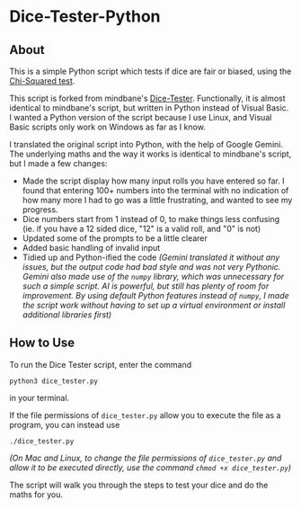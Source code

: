 # Dice-Tester-Python

## About
This is a simple Python script which tests if dice are fair or biased, using the [Chi-Squared test](https://en.wikipedia.org/wiki/Chi-squared_test).

This script is forked from mindbane's [Dice-Tester](https://github.com/mindbane/Dice-Tester/). Functionally, it is almost identical to mindbane's script, but written in Python instead of Visual Basic. I wanted a Python version of the script because I use Linux, and Visual Basic scripts only work on Windows as far as I know.

I translated the original script into Python, with the help of Google Gemini. The underlying maths and the way it works is identical to mindbane's script, but I made a few changes:
- Made the script display how many input rolls you have entered so far. I found that entering 100+ numbers into the terminal with no indication of how many more I had to go was a little frustrating, and wanted to see my progress.
- Dice numbers start from 1 instead of 0, to make things less confusing (ie. if you have a 12 sided dice, "12" is a valid roll, and "0" is not)
- Updated some of the prompts to be a little clearer
- Added basic handling of invalid input
- Tidied up and Python-ified the code *(Gemini translated it without any issues, but the output code had bad style and was not very Pythonic. Gemini also made use of the `numpy` library, which was unnecessary for such a simple script. AI is powerful, but still has plenty of room for improvement. By using default Python features instead of `numpy`, I made the script work without having to set up a virtual environment or install additional libraries first)*

## How to Use
To run the Dice Tester script, enter the command
```
python3 dice_tester.py
```
in your terminal.

If the file permissions of `dice_tester.py` allow you to execute the file as a program, you can instead use
```
./dice_tester.py
```
*(On Mac and Linux, to change the file permissions of `dice_tester.py` and allow it to be executed directly, use the command `chmod +x dice_tester.py`)*

The script will walk you through the steps to test your dice and do the maths for you.
